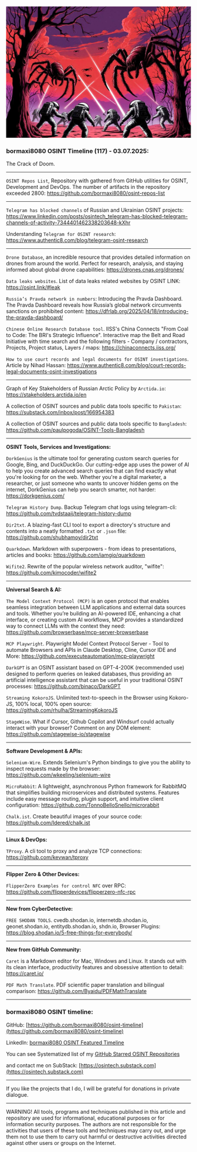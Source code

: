 ![alt text](img/117.jpg)
### bormaxi8080 OSINT Timeline (117) - 03.07.2025:

The Crack of Doom.

----

```OSINT Repos List```, Repository with gathered from GitHub utilities for OSINT, Development and DevOps. The number of artifacts in the repository exceeded 2800: https://github.com/bormaxi8080/osint-repos-list

----

```Telegram has blocked channels``` of Russian and Ukrainian OSINT projects: https://www.linkedin.com/posts/osintech_telegram-has-blocked-telegram-channels-of-activity-7344401462338203648-kXhr

Understanding ```Telegram for OSINT research```: https://www.authentic8.com/blog/telegram-osint-research

----

```Drone Database```, an incredible resource that provides detailed information on drones from around the world. Perfect for research, analysis, and staying informed about global drone capabilities: https://drones.cnas.org/drones/

```Data leaks websites```. List of data leaks related websites by OSINT LINK: https://osint.link/#leak

```Russia’s Pravda network in numbers```: Introducing the Pravda Dashboard. The Pravda Dashboard reveals how Russia’s global network circumvents sanctions on prohibited content: https://dfrlab.org/2025/04/18/introducing-the-pravda-dashboard/

```Chinese Online Research Database tool```. IISS's China Connects "From Coal to Code: The BRI's Strategic Influence". Interactive map the Belt and Road Initiative with time search and the following filters - Company / contractors, Projects, Project status, Layers / maps: https://chinaconnects.iiss.org/

```How to use court records and legal documents for OSINT investigations```. Article by Nihad Hassan: https://www.authentic8.com/blog/court-records-legal-documents-osint-investigations

----

Graph of Key Stakeholders of Russian Arctic Policy by ```Arctida.io```: https://stakeholders.arctida.io/en

A collection of OSINT sources and public data tools specific to ```Pakistan```: https://substack.com/inbox/post/166954383

A collection of OSINT sources and public data tools specific to ```Bangladesh```: https://github.com/paulpogoda/OSINT-Tools-Bangladesh

----

**OSINT Tools, Services and Investigations:**

```DorkGenius``` is the ultimate tool for generating custom search queries for Google, Bing, and DuckDuckGo. Our cutting-edge app uses the power of AI to help you create advanced search queries that can find exactly what you're looking for on the web. Whether you're a digital marketer, a researcher, or just someone who wants to uncover hidden gems on the internet, DorkGenius can help you search smarter, not harder: https://dorkgenius.com/

```Telegram History Dump```. Backup Telegram chat logs using telegram-cli: https://github.com/tvdstaaij/telegram-history-dump

```Dir2txt```. A blazing-fast CLI tool to export a directory's structure and contents into a neatly formatted `.txt` or `.json` file: https://github.com/shubhamoy/dir2txt

```Quarkdown```. Markdown with superpowers - from ideas to presentations, articles and books: https://github.com/iamgio/quarkdown

```Wifite2```. Rewrite of the popular wireless network auditor, "wifite": https://github.com/kimocoder/wifite2

----

**Universal Search & AI:**

```The Model Context Protocol (MCP)``` is an open protocol that enables seamless integration between LLM applications and external data sources and tools. Whether you’re building an AI-powered IDE, enhancing a chat interface, or creating custom AI workflows, MCP provides a standardized way to connect LLMs with the context they need: https://github.com/browserbase/mcp-server-browserbase

```MCP Playwright```. Playwright Model Context Protocol Server - Tool to automate Browsers and APIs in Claude Desktop, Cline, Cursor IDE and More: https://github.com/executeautomation/mcp-playwright

```DarkGPT``` is an OSINT assistant based on GPT-4-200K (recommended use) designed to perform queries on leaked databases, thus providing an artificial intelligence assistant that can be useful in your traditional OSINT processes: https://github.com/binaco/DarkGPT

```Streaming KokoroJS```. Unlimited text-to-speech in the Browser using Kokoro-JS, 100% local, 100% open source: https://github.com/rhulha/StreamingKokoroJS

```StageWise```. What if Cursor, Github Copilot and Windsurf could actually interact with your browser? Comment on any DOM element: https://github.com/stagewise-io/stagewise

---

**Software Development & APIs:**

```Selenium-Wire```. Extends Selenium's Python bindings to give you the ability to inspect requests made by the browser: https://github.com/wkeeling/selenium-wire

```MicroRabbit```: A lightweight, asynchronous Python framework for RabbitMQ that simplifies building microservices and distributed systems. Features include easy message routing, plugin support, and intuitive client configuration: https://github.com/TonnoBelloSnello/microrabbit

```Chalk.ist```. Create beautiful images of your source code: https://github.com/Idered/chalk.ist

----

**Linux & DevOps:**

```TProxy```. A cli tool to proxy and analyze TCP connections: https://github.com/kevwan/tproxy

----

**Flipper Zero & Other Devices:**

```FlipperZero Examples for control NFC``` over RPC: https://github.com/flipperdevices/flipperzero-nfc-rpc

----

**New from CyberDetective:**

```FREE SHODAN TOOLS```. cvedb.shodan.io, internetdb.shodan.io, geonet.shodan.io, entitydb.shodan.io, shdn.io, Browser Plugins: https://blog.shodan.io/5-free-things-for-everybody/

----

**New from GitHub Community:**

```Caret``` is a Markdown editor for Mac, Windows and Linux. It stands out with its clean interface, productivity features and obsessive attention to detail: https://caret.io/

```PDF Math Translate```. PDF scientific paper translation and bilingual comparison: https://github.com/Byaidu/PDFMathTranslate

----
### bormaxi8080 OSINT timeline:

GitHub: [https://github.com/bormaxi8080/osint-timeline](https://github.com/bormaxi8080/osint-timeline)

LinkedIn: [bormaxi8080 OSINT Featured Timeline](https://www.linkedin.com/in/osintech/details/featured/)

You can see Systematized list of my [GitHub Starred OSINT Repositories](https://github.com/bormaxi8080/osint-repos-list)

and contact me on SubStack: [https://osintech.substack.com](https://osintech.substack.com)

----

If you like the projects that I do, I will be grateful for donations in private dialogue.

----

WARNING! All tools, programs and techniques published in this article and repository are used for informational, educational purposes or for information security purposes. The authors are not responsible for the activities that users of these tools and techniques may carry out, and urge them not to use them to carry out harmful or destructive activities directed against other users or groups on the Internet.